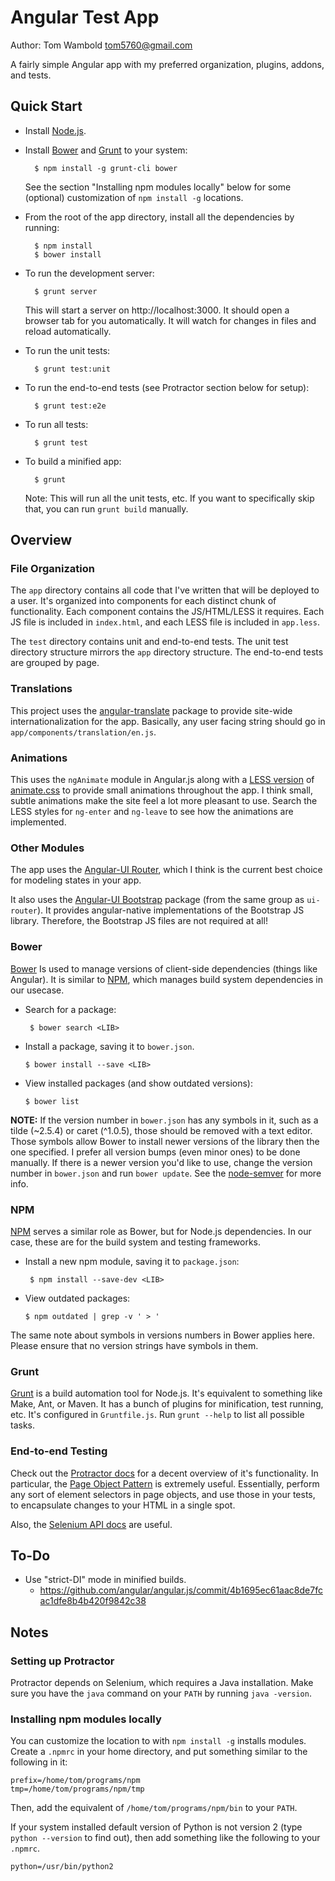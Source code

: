 Angular Test App
================

Author: Tom Wambold <tom5760@gmail.com>

A fairly simple Angular app with my preferred organization, plugins, addons,
and tests.

Quick Start
-----------

* Install [Node.js](http://nodejs.org/).
* Install [Bower][bower] and [Grunt][grunt] to your system:

        $ npm install -g grunt-cli bower

  See the section "Installing npm modules locally" below for some (optional)
  customization of `npm install -g` locations.

* From the root of the app directory, install all the dependencies by running:

        $ npm install
        $ bower install

* To run the development server:

        $ grunt server

  This will start a server on http://localhost:3000.  It should open a browser
  tab for you automatically.  It will watch for changes in files and reload
  automatically.

* To run the unit tests:

        $ grunt test:unit

* To run the end-to-end tests (see Protractor section below for setup):

        $ grunt test:e2e

* To run all tests:

        $ grunt test

* To build a minified app:

        $ grunt

  Note: This will run all the unit tests, etc.  If you want to specifically
  skip that, you can run `grunt build` manually.

[bower]: http://bower.io/ "Bower Home Page"
[grunt]: http://gruntjs.com/ "Grunt Home Page"

Overview
--------

### File Organization

The `app` directory contains all code that I've written that will be deployed
to a user.  It's organized into components for each distinct chunk of
functionality.  Each component contains the JS/HTML/LESS it requires.  Each JS
file is included in `index.html`, and each LESS file is included in `app.less`.

The `test` directory contains unit and end-to-end tests.  The unit test
directory structure mirrors the `app` directory structure.  The end-to-end
tests are grouped by page.

### Translations

This project uses the [angular-translate](http://angular-translate.github.io/)
package to provide site-wide internationalization for the app.  Basically,
any user facing string should go in `app/components/translation/en.js`.

### Animations

This uses the `ngAnimate` module in Angular.js along with a
[LESS version](https://github.com/machito/animate.less) of
[animate.css](http://daneden.github.io/animate.css/) to provide small
animations throughout the app.  I think small, subtle animations make the site
feel a lot more pleasant to use.  Search the LESS styles for `ng-enter` and
`ng-leave` to see how the animations are implemented.

### Other Modules

The app uses the [Angular-UI Router](https://github.com/angular-ui/ui-router),
which I think is the current best choice for modeling states in your app.

It also uses the [Angular-UI Bootstrap](http://angular-ui.github.io/bootstrap/)
package (from the same group as `ui-router`).  It provides angular-native
implementations of the Bootstrap JS library.  Therefore, the Bootstrap JS files
are not required at all!

### Bower

[Bower][bower] Is used to manage versions of client-side dependencies (things
like Angular).  It is similar to [NPM][npm], which manages build system
dependencies in our usecase.

 * Search for a package:

        $ bower search <LIB>

  * Install a package, saving it to `bower.json`.

        $ bower install --save <LIB>

  * View installed packages (and show outdated versions):

        $ bower list

**NOTE:** If the version number in `bower.json` has any symbols in it, such as
a tilde (~2.5.4) or caret (^1.0.5), those should be removed with a text editor.
Those symbols allow Bower to install newer versions of the library then the one
specified.  I prefer all version bumps (even minor ones) to be done manually.
If there is a newer version you'd like to use, change the version number in
`bower.json` and run `bower update`.  See the
[node-semver](https://github.com/isaacs/node-semver) for more info.

### NPM

[NPM][npm] serves a similar role as Bower, but for Node.js dependencies.  In
our case, these are for the build system and testing frameworks.

 * Install a new npm module, saving it to `package.json`:

        $ npm install --save-dev <LIB>

  * View outdated packages:

        $ npm outdated | grep -v ' > '

The same note about symbols in versions numbers in Bower applies here.  Please
ensure that no version strings have symbols in them.

[npm]: http://www.npmjs.org/ "NPM Home Page"

### Grunt

[Grunt][grunt] is a build automation tool for Node.js.  It's equivalent to
something like Make, Ant, or Maven.  It has a bunch of plugins for
minification, test running, etc.  It's configured in `Gruntfile.js`.  Run
`grunt --help` to list all possible tasks.

### End-to-end Testing

Check out the [Protractor docs](https://github.com/angular/protractor/blob/master/docs/toc.md)
for a decent overview of it's functionality.  In particular, the
[Page Object Pattern](https://github.com/angular/protractor/blob/master/docs/page-objects.md)
is extremely useful.  Essentially, perform any sort of element selectors in
page objects, and use those in your tests, to encapsulate changes to your HTML
in a single spot.

Also, the [Selenium API docs](http://selenium.googlecode.com/svn/trunk/docs/api/java/index.html?overview-summary.html)
are useful.

To-Do
-----

* Use "strict-DI" mode in minified builds.
  * https://github.com/angular/angular.js/commit/4b1695ec61aac8de7fcac1dfe8b4b420f9842c38

Notes
-----

### Setting up Protractor

Protractor depends on Selenium, which requires a Java installation.  Make sure
you have the `java` command on your `PATH` by running `java -version`.

### Installing npm modules locally

You can customize the location to with `npm install -g` installs modules.
Create a `.npmrc` in your home directory, and put something similar to the
following in it:

    prefix=/home/tom/programs/npm
    tmp=/home/tom/programs/npm/tmp

Then, add the equivalent of `/home/tom/programs/npm/bin` to your `PATH`.

If your system installed default version of Python is not version 2 (type
`python --version` to find out), then add something like the following to your
`.npmrc`.

    python=/usr/bin/python2
